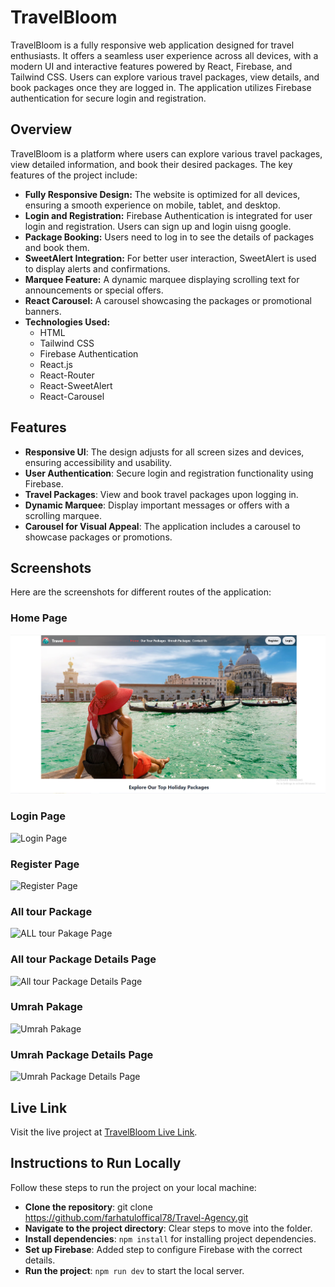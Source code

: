 # TravelBloom

TravelBloom is a fully responsive web application designed for travel enthusiasts. It offers a seamless user experience across all devices, with a modern UI and interactive features powered by React, Firebase, and Tailwind CSS. Users can explore various travel packages, view details, and book packages once they are logged in. The application utilizes Firebase authentication for secure login and registration.

## Overview

TravelBloom is a platform where users can explore various travel packages, view detailed information, and book their desired packages. The key features of the project include:

- **Fully Responsive Design:** The website is optimized for all devices, ensuring a smooth experience on mobile, tablet, and desktop.
- **Login and Registration:** Firebase Authentication is integrated for user login and registration. Users can sign up and login uisng google.
- **Package Booking:** Users need to log in to see the details of packages and book them.
- **SweetAlert Integration:** For better user interaction, SweetAlert is used to display alerts and confirmations.
- **Marquee Feature:** A dynamic marquee displaying scrolling text for announcements or special offers.
- **React Carousel:** A carousel showcasing the packages or promotional banners.
- **Technologies Used:**
  - HTML
  - Tailwind CSS
  - Firebase Authentication
  - React.js
  - React-Router
  - React-SweetAlert
  - React-Carousel

## Features

- **Responsive UI**: The design adjusts for all screen sizes and devices, ensuring accessibility and usability.
- **User Authentication**: Secure login and registration functionality using Firebase.
- **Travel Packages**: View and book travel packages upon logging in.
- **Dynamic Marquee**: Display important messages or offers with a scrolling marquee.
- **Carousel for Visual Appeal**: The application includes a carousel to showcase packages or promotions.

## Screenshots

Here are the screenshots for different routes of the application:

### Home Page
![Home Page](./src/assets/homepage.png)

### Login Page
![Login Page](./travel-project/src/assets/register.png)

### Register Page
![Register Page](./travel-project/src/assets/login.png)

### All tour Package
![ALL tour Pakage Page](./travel-project/src/assets/allpakage.png)

### All tour Package Details Page
![All tour Package Details Page](./travel-project/src/assets/details.png)

### Umrah Pakage
![Umrah Pakage](./travel-project/src/assets/umrah.png)

### Umrah Package Details Page
![Umrah Package Details Page](./travel-project/src/assets/detailsofumrah.png)


## Live Link

Visit the live project at [TravelBloom Live Link](https://travelproject-fee52.web.app/).

## Instructions to Run Locally

Follow these steps to run the project on your local machine:

- **Clone the repository**: git clone https://github.com/farhatuloffical78/Travel-Agency.git
- **Navigate to the project directory**: Clear steps to move into the folder.
- **Install dependencies**: `npm install` for installing project dependencies.
- **Set up Firebase**: Added step to configure Firebase with the correct details.
- **Run the project**: `npm run dev` to start the local server.


